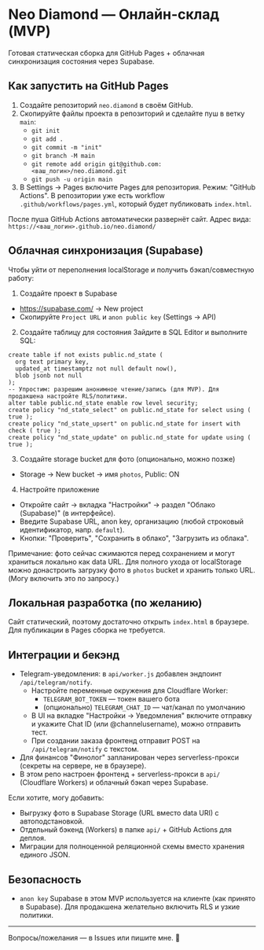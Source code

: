 # Neo Diamond — Онлайн-склад (MVP)

Готовая статическая сборка для GitHub Pages + облачная синхронизация состояния через Supabase.

## Как запустить на GitHub Pages

1. Создайте репозиторий `neo.diamond` в своём GitHub.
2. Скопируйте файлы проекта в репозиторий и сделайте пуш в ветку `main`:
   - `git init`
   - `git add .`
   - `git commit -m "init"`
   - `git branch -M main`
   - `git remote add origin git@github.com:<ваш_логин>/neo.diamond.git`
   - `git push -u origin main`
3. В Settings → Pages включите Pages для репозитория. Режим: "GitHub Actions". 
   В репозитории уже есть workflow `.github/workflows/pages.yml`, который будет публиковать `index.html`.

После пуша GitHub Actions автоматически развернёт сайт. Адрес вида:
`https://<ваш_логин>.github.io/neo.diamond/`

## Облачная синхронизация (Supabase)

Чтобы уйти от переполнения localStorage и получить бэкап/совместную работу:

1) Создайте проект в Supabase
- https://supabase.com/ → New project
- Скопируйте `Project URL` и `anon public key` (Settings → API)

2) Создайте таблицу для состояния
Зайдите в SQL Editor и выполните SQL:

```
create table if not exists public.nd_state (
  org text primary key,
  updated_at timestamptz not null default now(),
  blob jsonb not null
);
-- Упростим: разрешим анонимное чтение/запись (для MVP). Для продакшена настройте RLS/политики.
alter table public.nd_state enable row level security;
create policy "nd_state_select" on public.nd_state for select using ( true );
create policy "nd_state_upsert" on public.nd_state for insert with check ( true );
create policy "nd_state_update" on public.nd_state for update using ( true );
```

3) Создайте storage bucket для фото (опционально, можно позже)
- Storage → New bucket → имя `photos`, Public: ON

4) Настройте приложение
- Откройте сайт → вкладка "Настройки" → раздел "Облако (Supabase)" (в интерфейсе).
- Введите Supabase URL, anon key, организацию (любой строковый идентификатор, напр. `default`).
- Кнопки: "Проверить", "Сохранить в облако", "Загрузить из облака".

Примечание: фото сейчас сжимаются перед сохранением и могут храниться локально как data URL. Для полного ухода от localStorage можно донастроить загрузку фото в `photos` bucket и хранить только URL. (Могу включить это по запросу.)

## Локальная разработка (по желанию)
Сайт статический, поэтому достаточно открыть `index.html` в браузере. Для публикации в Pages сборка не требуется.

## Интеграции и бекэнд
- Telegram-уведомления: в `api/worker.js` добавлен эндпоинт `/api/telegram/notify`.
  - Настройте переменные окружения для Cloudflare Worker:
    - `TELEGRAM_BOT_TOKEN` — токен вашего бота
    - (опционально) `TELEGRAM_CHAT_ID` — чат/канал по умолчанию
  - В UI на вкладке "Настройки → Уведомления" включите отправку и укажите Chat ID (или @channelusername), можно отправить тест.
  - При создании заказа фронтенд отправит POST на `/api/telegram/notify` с текстом.
- Для финансов "Финолог" запланирован через serverless-прокси (секреты на сервере, не в браузере).
- В этом репо настроен фронтенд + serverless-прокси в `api/` (Cloudflare Workers) и облачный бэкап через Supabase.

Если хотите, могу добавить:
- Выгрузку фото в Supabase Storage (URL вместо data URI) с автоподстановкой.
- Отдельный бэкенд (Workers) в папке `api/` + GitHub Actions для деплоя.
- Миграции для полноценной реляционной схемы вместо хранения единого JSON.

## Безопасность
- `anon key` Supabase в этом MVP используется на клиенте (как принято в Supabase). Для продакшена желательно включить RLS и узкие политики.

---
Вопросы/пожелания — в Issues или пишите мне. 🚀
